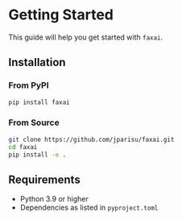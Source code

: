 # Getting Started

This guide will help you get started with `faxai`.

## Installation

### From PyPI

```bash
pip install faxai
```

### From Source

```bash
git clone https://github.com/jparisu/faxai.git
cd faxai
pip install -e .
```

## Requirements

- Python 3.9 or higher
- Dependencies as listed in `pyproject.toml`
